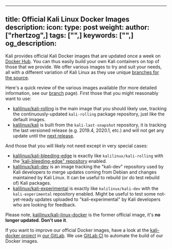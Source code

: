 ---
title: Official Kali Linux Docker Images
description:
icon:
type: post
weight:
author: ["rhertzog",]
tags: ["",]
keywords: ["",]
og_description:
------

Kali provides official Kali Docker images that are updated once a week on [Docker Hub](https://hub.docker.com/u/kalilinux/). You can thus easily build your own Kali containers on top of those that we provide. We offer various images to try and suit your needs, all with a different variation of Kali Linux as they use unique [branches for the source](/docs/general-use/kali-branches/).

Here's a quick review of the various images available (for more detailed information, see our [branch](/docs/general-use/kali-branches/) page). First those that you might reasonably want to use:

- [kalilinux/kali-rolling](https://hub.docker.com/r/kalilinux/kali-rolling) is the main image that you should likely use, tracking the continuously-updated `kali-rolling` package repository, just like the default images.
- [kalilinux/kali](https://hub.docker.com/r/kalilinux/kali) is built from the `kali-last-snapshot` repository, it is tracking the last versioned release (e.g. 2019.4, 2020.1, etc.) and will not get any update until the [next release](https://www.kali.org/kali-linux-releases/).

And those that you will likely not need except in very special cases:

- [kalilinux/kali-bleeding-edge](https://hub.docker.com/r/kalilinux/kali-bleeding-edge) is exactly like `kalilinux/kali-rolling` with the ['kali-bleeding-edge" repository](https://www.kali.org/news/bleeding-edge-kali-repositories/) enabled.
- [kalilinux/kali-dev](https://hub.docker.com/r/kalilinux/kali-dev) is an image tracking the "kali-dev" repository used by Kali developers to merge updates coming from Debian and changes maintained by Kali Linux. It can be useful to rebuild (or do test rebuild of) Kali packages.
- [kalilinux/kali-experimental](https://hub.docker.com/r/kalilinux/kali-experimental) is exactly like `kalilinux/kali-dev` with the `kali-experimental` repository enabled. Might be useful to test some not-yet-ready updates uploaded to "kali-experimental" by Kali developers who are looking for feedback.

Please note, [kalilinux/kali-linux-docker](https://hub.docker.com/r/kalilinux/kali-linux-docker) is the former official image, it's **no longer updated**. **Don't use it**.

If you want to improve our official Docker images, have a look at the [kali-docker project](https://gitlab.com/kalilinux/build-scripts/kali-docker/) in [our GitLab](https://gitlab.com/kalilinux/). We use [GitLab CI](https://gitlab.com/kalilinux/build-scripts/kali-docker/pipelines) to automate the build of our Docker images.
